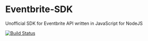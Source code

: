 # Eventbrite-SDK

Unofficial SDK for Eventbrite API written in JavaScript for NodeJS

[![Build Status](https://travis-ci.org/agurz/Eventbrite-SDK.svg?branch=master)](https://travis-ci.org/agurz/Eventbrite-SDK)
